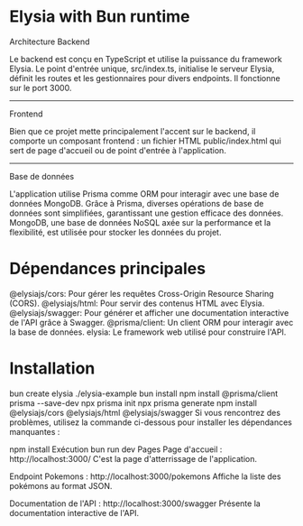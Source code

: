 # Elysia with Bun runtime
Architecture
Backend

Le backend est conçu en TypeScript et utilise la puissance du framework Elysia. Le point d'entrée unique, src/index.ts, initialise le serveur Elysia, définit les routes et les gestionnaires pour divers endpoints. Il fonctionne sur le port 3000.
<hr>
Frontend

Bien que ce projet mette principalement l'accent sur le backend, il comporte un composant frontend : un fichier HTML public/index.html qui sert de page d'accueil ou de point d'entrée à l'application.
<hr>
Base de données

L'application utilise Prisma comme ORM pour interagir avec une base de données MongoDB. Grâce à Prisma, diverses opérations de base de données sont simplifiées, garantissant une gestion efficace des données. MongoDB, une base de données NoSQL axée sur la performance et la flexibilité, est utilisée pour stocker les données du projet.

# Dépendances principales
@elysiajs/cors: Pour gérer les requêtes Cross-Origin Resource Sharing (CORS). @elysiajs/html: Pour servir des contenus HTML avec Elysia. @elysiajs/swagger: Pour générer et afficher une documentation interactive de l'API grâce à Swagger. @prisma/client: Un client ORM pour interagir avec la base de données. elysia: Le framework web utilisé pour construire l'API.

# Installation
bun create elysia ./elysia-example
bun install
npm install @prisma/client prisma --save-dev
npx prisma init
npx prisma generate
npm install @elysiajs/cors @elysiajs/html @elysiajs/swagger
Si vous rencontrez des problèmes, utilisez la commande ci-dessous pour installer les dépendances manquantes :

npm install
Exécution
bun run dev
Pages
Page d'accueil : http://localhost:3000/ C'est la page d'atterrissage de l'application.

Endpoint Pokemons : http://localhost:3000/pokemons Affiche la liste des pokémons au format JSON.

Documentation de l'API : http://localhost:3000/swagger Présente la documentation interactive de l'API.